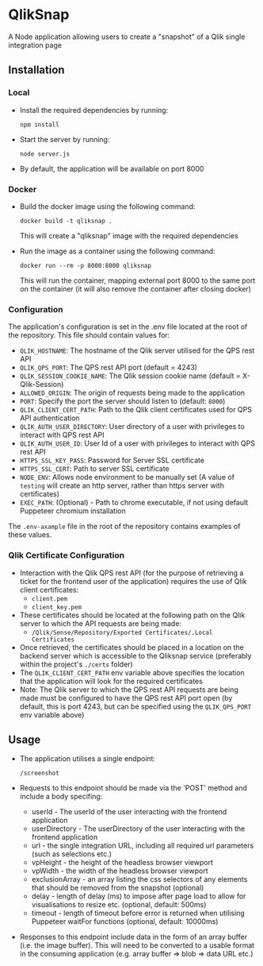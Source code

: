 # QlikSnap

A Node application allowing users to create a "snapshot" of a Qlik single integration page

## Installation

### Local

- Install the required dependencies by running:

  `npm install`

- Start the server by running:

  `node server.js`

- By default, the application will be available on port 8000

### Docker

- Build the docker image using the following command:

  `docker build -t qliksnap .`

  This will create a "qliksnap" image with the required dependencies

- Run the image as a container using the following command:

  `docker run --rm -p 8000:8000 qliksnap`

  This will run the container, mapping external port 8000 to the same port on the container (it will also remove the container after closing docker)

### Configuration

The application's configuration is set in the .env file located at the root of the repository. This file should contain values for:

- `QLIK_HOSTNAME`: The hostname of the Qlik server utilised for the QPS rest API
- `QLIK_QPS_PORT`: The QPS rest API port (default = 4243)
- `QLIK_SESSION_COOKIE_NAME`: The Qlik session cookie name (default = X-Qlik-Session)
- `ALLOWED_ORIGIN`: The origin of requests being made to the application
- `PORT`: Specify the port the server should listen to (default: `8000`)
- `QLIK_CLIENT_CERT_PATH`: Path to the Qlik client certificates used for QPS API authentication
- `QLIK_AUTH_USER_DIRECTORY`: User directory of a user with privileges to interact with QPS rest API
- `QLIK_AUTH_USER_ID`: User Id of a user with privileges to interact with QPS rest API
- `HTTPS_SSL_KEY_PASS`: Password for Server SSL certificate
- `HTTPS_SSL_CERT`: Path to server SSL certificate
- `NODE_ENV`: Allows node environment to be manually set (A value of `testing` will create an http server, rather than https server with certificates)
- `EXEC_PATH`: (Optional) - Path to chrome executable, if not using default Puppeteer chromium installation

The `.env-axample` file in the root of the repository contains examples of these values.

### Qlik Certificate Configuration

- Interaction with the Qlik QPS rest API (for the purpose of retrieving a ticket for the frontend user of the application) requires the use of Qlik client certificates:
  - `client.pem`
  - `client_key.pem`
- These certificates should be located at the following path on the Qlik server to which the API requests are being made:
  - `/Qlik/Sense/Repository/Exported Certificates/.Local Certificates`
- Once retrieved, the certificates should be placed in a location on the backend server which is accessible to the Qliksnap service (preferably within the project's `./certs` folder)
- The `QLIK_CLIENT_CERT_PATH` env variable above specifies the location that the application will look for the required certificates
- Note: The Qlik server to which the QPS rest API requests are being made must be configured to have the QPS rest API port open (by default, this is port 4243, but can be specified using the `QLIK_QPS_PORT` env variable above)

## Usage

- The application utilises a single endpoint:

  `/screenshot`

- Requests to this endpoint should be made via the 'POST' method and include a body specifing:

  - userId - The userId of the user interacting with the frontend application
  - userDirectory - The userDirectory of the user interacting with the frontend application
  - url - the single integration URL, including all required url parameters (such as selections etc.)
  - vpHeight - the height of the headless browser viewport
  - vpWidth - the width of the headless browser viewport
  - exclusionArray - an array listing the css selectors of any elements that should be removed from the snapshot (optional)
  - delay - length of delay (ms) to impose after page load to allow for visualisations to resize etc. (optional, default: 500ms)
  - timeout - length of timeout before error is returned when utilising Puppeteer waitFor functions (optional, default: 10000ms)

- Responses to this endpoint include data in the form of an array buffer (i.e. the image buffer). This will need to be converted to a usable format in the consuming application (e.g. array buffer => blob => data URL etc.)
